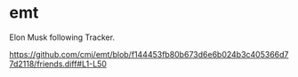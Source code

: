 # emt
Elon Musk following Tracker.

https://github.com/cmj/emt/blob/f144453fb80b673d6e6b024b3c405366d77d2118/friends.diff#L1-L50
